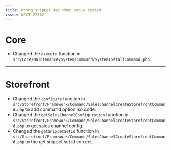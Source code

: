 ```yaml
---
title: Wrong snippet set when setup system
issue: NEXT-22362
---
```

# Core
* Changed the `execute` function in `src/Core/Maintenance/System/Command/SystemInstallCommand.php`.
___
# Storefront
* Changed the `configure` function in `src/Storefront/Framework/Command/SalesChannelCreateStorefrontCommand.php` to add command option iso code.
* Changed the `getSalesChannelConfiguration` function in `src/Storefront/Framework/Command/SalesChannelCreateStorefrontCommand.php` to get sales channel config.
* Changed the `getSnippetSetId` function in `src/Storefront/Framework/Command/SalesChannelCreateStorefrontCommand.php` to the get snippet set id correct.
